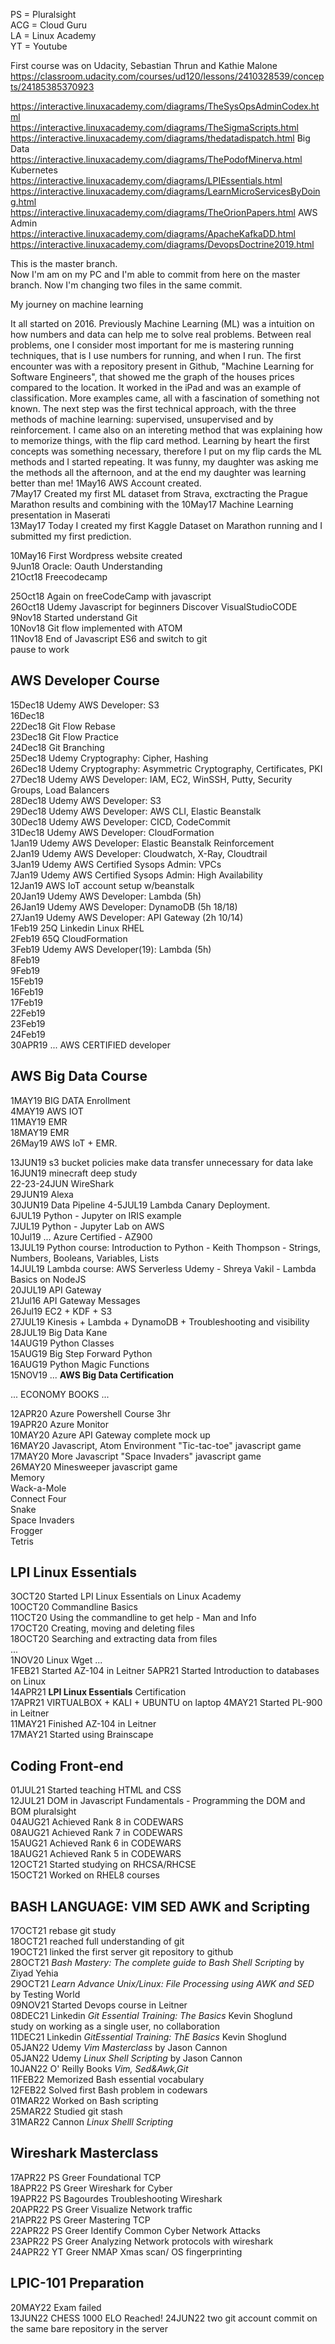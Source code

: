 PS = Pluralsight  
ACG = Cloud Guru  
LA = Linux Academy  
YT = Youtube  
  
  
  
  
  
First course was on Udacity, Sebastian Thrun and Kathie Malone
https://classroom.udacity.com/courses/ud120/lessons/2410328539/concepts/24185385370923

https://interactive.linuxacademy.com/diagrams/TheSysOpsAdminCodex.html  
https://interactive.linuxacademy.com/diagrams/TheSigmaScripts.html  
https://interactive.linuxacademy.com/diagrams/thedatadispatch.html  Big Data  
https://interactive.linuxacademy.com/diagrams/ThePodofMinerva.html  Kubernetes  
https://interactive.linuxacademy.com/diagrams/LPIEssentials.html  
https://interactive.linuxacademy.com/diagrams/LearnMicroServicesByDoing.html  
https://interactive.linuxacademy.com/diagrams/TheOrionPapers.html  AWS Admin  
https://interactive.linuxacademy.com/diagrams/ApacheKafkaDD.html  
https://interactive.linuxacademy.com/diagrams/DevopsDoctrine2019.html  
  
  
This is the master branch.  
Now I'm am on my PC and I'm able to commit from here on the master branch.
Now I'm changing two files in the same commit.  

My journey on machine learning

It all started on 2016. Previously Machine Learning (ML) was a intuition on how numbers and data can help me to solve real problems. Between real problems, one I consider most important for me is mastering running techniques, that is I use numbers for running, and when I run. The first encounter was with a repository present in Github, "Machine Learning for Software Engineers", that showed me the graph of the houses prices compared to the location. It worked in the iPad and was an example of classification. More examples came, all with a fascination of something not known. The next step was the first technical approach, with the three methods of machine learning: supervised, unsupervised and by reinforcement. I came also on an intereting method that was explaining how to memorize things, with the flip card method.
Learning by heart the first concepts was something necessary, therefore I put on my flip cards the ML methods and I started repeating. It was funny, my daughter was asking me the methods all the afternoon, and at the end my daughter was learning better than me!
1May16 AWS Account created.  
7May17 Created my first ML dataset from Strava, exctracting the Prague Marathon results and combining with the
10May17 Machine Learning presentation in Maserati  
13May17 Today I created my first Kaggle Dataset on Marathon running and I submitted my first prediction.  

10May16 First Wordpress website created  
9Jun18 Oracle: Oauth Understanding  
21Oct18 Freecodecamp  

25Oct18 Again on freeCodeCamp with javascript  
26Oct18 Udemy Javascript for beginners Discover VisualStudioCODE  
9Nov18 Started understand Git  
10Nov18 Git flow implemented with ATOM  
11Nov18 End of Javascript ES6 and switch to git  
pause to work  
## AWS Developer Course  
15Dec18 Udemy AWS Developer: S3  
16Dec18  
22Dec18 Git Flow Rebase  
23Dec18 Git Flow Practice  
24Dec18 Git Branching  
25Dec18 Udemy Cryptography: Cipher, Hashing  
26Dec18 Udemy Cryptography: Asymmetric Cryptography, Certificates, PKI  
27Dec18 Udemy AWS Developer: IAM, EC2, WinSSH, Putty, Security Groups, Load Balancers  
28Dec18 Udemy AWS Developer: S3  
29Dec18 Udemy AWS Developer: AWS CLI, Elastic Beanstalk  
30Dec18 Udemy AWS Developer: CICD, CodeCommit  
31Dec18 Udemy AWS Developer: CloudFormation  
1Jan19 Udemy AWS Developer: Elastic Beanstalk Reinforcement  
2Jan19 Udemy AWS Developer: Cloudwatch, X-Ray, Cloudtrail  
3Jan19 Udemy AWS Certified Sysops Admin: VPCs  
7Jan19 Udemy AWS Certified Sysops Admin: High Availability  
12Jan19 AWS IoT account setup w/beanstalk  
20Jan19 Udemy AWS Developer: Lambda (5h)  
26Jan19 Udemy AWS Developer: DynamoDB (5h 18/18)  
27Jan19 Udemy AWS Developer: API Gateway (2h 10/14)  
1Feb19 25Q Linkedin Linux RHEL  
2Feb19 65Q CloudFormation  
3Feb19 Udemy AWS Developer(19): Lambda (5h)  
8Feb19  
9Feb19  
15Feb19  
16Feb19  
17Feb19  
22Feb19  
23Feb19  
24Feb19  
30APR19 ...  AWS CERTIFIED developer  
  
## AWS Big Data Course  
1MAY19 BIG DATA Enrollment  
4MAY19 AWS IOT  
11MAY19 EMR  
18MAY19 EMR  
26May19 AWS IoT + EMR.  
  
13JUN19 s3 bucket policies make data transfer unnecessary for data lake
16JUN19 minecraft deep study  
22-23-24JUN WireShark  
29JUN19 Alexa  
30JUN19 Data Pipeline
4-5JUL19 Lambda Canary Deployment.  
6JUL19 Python - Jupyter on IRIS example  
7JUL19 Python - Jupyter Lab on AWS  
10Jul19 ...  Azure Certified - AZ900  
13JUL19 Python course: Introduction to Python - Keith Thompson - Strings, Numbers, Booleans, Variables, Lists  
14JUL19 Lambda course: AWS Serverless Udemy - Shreya Vakil - Lambda Basics on NodeJS   
20JUL19 API Gateway  
21Jul16 API Gateway Messages  
26Jul19 EC2 + KDF + S3  
27JUL19 Kinesis + Lambda + DynamoDB + Troubleshooting and visibility  
28JUL19 Big Data Kane  
14AUG19 Python Classes  
15AUG19 Big Step Forward Python  
16AUG19 Python Magic Functions  
15NOV19 ...  __AWS Big Data Certification__
  
... ECONOMY BOOKS ...  
  
12APR20 Azure Powershell Course 3hr  
19APR20 Azure Monitor  
10MAY20 Azure API Gateway complete mock up  
16MAY20 Javascript, Atom Environment "Tic-tac-toe" javascript game  
17MAY20 More Javascript "Space Invaders" javascript game  
26MAY20 Minesweeper javascript game  
Memory  
Wack-a-Mole  
Connect Four  
Snake  
Space Invaders  
Frogger  
Tetris  
## LPI Linux Essentials
3OCT20 Started LPI Linux Essentials on Linux Academy  
10OCT20 Commandline Basics  
11OCT20 Using the commandline to get help - Man and Info  
17OCT20 Creating, moving and deleting files  
18OCT20 Searching and extracting data from files  
...    
1NOV20 Linux Wget
...  
1FEB21 Started AZ-104 in Leitner
5APR21 Started Introduction to databases on Linux  
14APR21 __LPI Linux Essentials__ Certification  
17APR21 VIRTUALBOX + KALI + UBUNTU on laptop
4MAY21 Started PL-900 in Leitner  
11MAY21 Finished AZ-104 in Leitner  
17MAY21 Started using Brainscape  
## Coding Front-end  
01JUL21 Started teaching HTML and CSS  
12JUL21 DOM in Javascript Fundamentals - Programming the DOM and BOM pluralsight  
04AUG21 Achieved Rank 8 in CODEWARS  
08AUG21 Achieved Rank 7 in CODEWARS  
15AUG21 Achieved Rank 6 in CODEWARS  
18AUG21 Achieved Rank 5 in CODEWARS  
12OCT21 Started studying on RHCSA/RHCSE  
15OCT21 Worked on RHEL8 courses  
## BASH LANGUAGE: VIM SED AWK and Scripting
17OCT21 rebase git study  
18OCT21 reached full understanding of git  
19OCT21 linked the first server git repository to github  
28OCT21 *Bash Mastery: The complete guide to Bash Shell Scripting* by Ziyad Yehia  
29OCT21 *Learn Advance Unix/Linux: File Processing using AWK and SED* by Testing World  
09NOV21 Started Devops course in Leitner  
08DEC21 Linkedin *Git Essential Training: The Basics* Kevin Shoglund  
   study on working as a single user, no collaboration   
11DEC21 Linkedin *GitEssential Training: ThE Basics* Kevin Shoglund  
05JAN22 Udemy *Vim Masterclass* by Jason Cannon  
05JAN22 Udemy *Linux Shell Scripting* by Jason Cannon  
10JAN22 O' Reilly Books *Vim, Sed&Awk,Git*  
11FEB22 Memorized Bash essential vocabulary  
12FEB22 Solved first Bash problem in codewars     
01MAR22 Worked on Bash scripting  
25MAR22 Studied git stash  
31MAR22 Cannon *Linux Shelll Scripting*  
## Wireshark Masterclass  
17APR22 PS Greer Foundational TCP  
18APR22 PS Greer Wireshark for Cyber  
19APR22 PS Bagourdes Troubleshooting Wireshark  
20APR22 PS Greer Visualize Network traffic  
21APR22 PS Greer Mastering TCP  
22APR22 PS Greer Identify Common Cyber Network Attacks  
23APR22 PS Greer Analyzing Network protocols with wireshark  
24APR22 YT Greer NMAP Xmas scan/ OS fingerprinting  
## LPIC-101 Preparation
20MAY22 Exam failed  
13JUN22 CHESS 1000 ELO Reached!
24JUN22 two git account commit on the same bare repository in the server  
